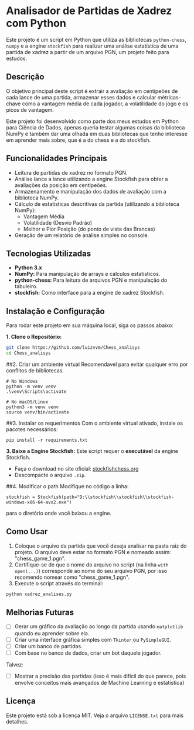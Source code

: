 # Analisador de Partidas de Xadrez com Python

Este projeto é um script em Python que utiliza as bibliotecas `python-chess`, `numpy` e a engine `stockfish` para realizar uma análise estatística de uma partida de xadrez a partir de um arquivo PGN, um projeto feito para estudos.

## Descrição

O objetivo principal deste script é extrair a avaliação em centipeões de cada lance de uma partida, armazenar esses dados e calcular métricas-chave como a vantagem média de cada jogador, a volatilidade do jogo e os picos de vantagem.

Este projeto foi desenvolvido como parte dos meus estudos em Python para Ciência de Dados, apenas queria testar algumas coisas da biblioteca NumPy e também dar uma olhada em duas bibliotecas que tenho interesse em aprender mais sobre, que é a do chess e a do stockfish.

## Funcionalidades Principais

* Leitura de partidas de xadrez no formato PGN.
* Análise lance a lance utilizando a engine Stockfish para obter a avaliações da posição em centipeões.
* Armazenamento e manipulação dos dados de avaliação com a biblioteca NumPy.
* Cálculo de estatísticas descritivas da partida (utilizando a biblioteca NumPy):
    * Vantagem Média
    * Volatilidade (Desvio Padrão)
    * Melhor e Pior Posição (do ponto de vista das Brancas)
* Geração de um relatório de análise simples no console.

## Tecnologias Utilizadas

* **Python 3.x**
* **NumPy:** Para manipulação de arrays e cálculos estatísticos.
* **python-chess:** Para leitura de arquivos PGN e manipulação do tabuleiro.
* **stockfish:** Como interface para a engine de xadrez Stockfish.

## Instalação e Configuração

Para rodar este projeto em sua máquina local, siga os passos abaixo:

**1. Clone o Repositório:**
```bash
git clone https://github.com/luizvvm/Chess_analisys
cd Chess_analisys
```
##2. Criar um ambiente virtual
Recomendavel para evitar qualquer erro por conflitos de bibliotecas.
```
# No Windows
python -m venv venv
.\venv\Scripts\activate

# No macOS/Linux
python3 -m venv venv
source venv/bin/activate
```
##3. Instalar os requerimentos
Com o ambiente virtual ativado, instale os pacotes necessários:
```execute
pip install -r requirements.txt
```

**3. Baixe a Engine Stockfish:**
Este script requer o **executável** da engine Stockfish.
* Faça o download no site oficial: [stockfishchess.org](https://stockfishchess.org/download/)
* Descompacte o arquivo `.zip`.

##4. Modificar o path
Modifique no código a linha:
```
stockfish = Stockfish(path="D:\\stockfish\\stockfish\\stockfish-windows-x86-64-avx2.exe")
```
para o diretório onde você baixou a engine.

## Como Usar

1.  Coloque o arquivo da partida que você deseja analisar na pasta raiz do projeto. O arquivo deve estar no formato PGN e nomeado assim: "chess_game_1.pgn".
2.  Certifique-se de que o nome do arquivo no script (na linha `with open(...)`) corresponde ao nome do seu arquivo PGN, por isso recomendo nomear como "chess_game_1.pgn".
3.  Execute o script através do terminal:
```bash
python xadrez_analises.py
```

## Melhorias Futuras

* [ ] Gerar um gráfico da avaliação ao longo da partida usando `matplotlib` quando eu aprender sobre ela.
* [ ] Criar uma interface gráfica simples com `Tkinter` ou `PySimpleGUI`.
* [ ] Criar um banco de partidas.
* [ ] Com base no banco de dados, criar um bot daquele jogador.

Talvez:
* [ ] Mostrar a precisão das partidas (isso é mais difícil do que parece, pois envolve conceitos mais avançados de Machine Learning e estatística)

## Licença

Este projeto está sob a licença MIT. Veja o arquivo `LICENSE.txt` para mais detalhes.